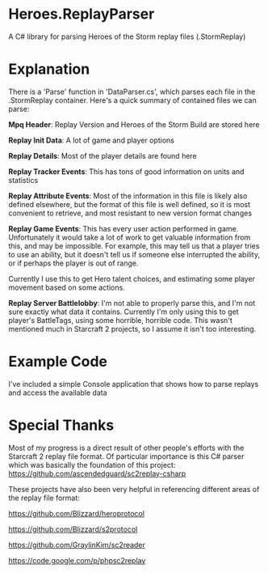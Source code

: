 # Heroes.ReplayParser
A C# library for parsing Heroes of the Storm replay files (.StormReplay)

Explanation
================

There is a 'Parse' function in 'DataParser.cs', which parses each file in the .StormReplay container.  Here's a quick summary of contained files we can parse:

**Mpq Header**: Replay Version and Heroes of the Storm Build are stored here

**Replay Init Data**: A lot of game and player options

**Replay Details**: Most of the player details are found here

**Replay Tracker Events**: This has tons of good information on units and statistics

**Replay Attribute Events**: Most of the information in this file is likely also defined elsewhere, but the format of this file is well defined, so it is most convenient to retrieve, and most resistant to new version format changes

**Replay Game Events**: This has every user action performed in game.  Unfortunately it would take a lot of work to get valuable information from this, and may be impossible.  For example, this may tell us that a player tries to use an ability, but it doesn't tell us if someone else interrupted the ability, or if perhaps the player is out of range.

Currently I use this to get Hero talent choices, and estimating some player movement based on some actions.

**Replay Server Battlelobby**: I'm not able to properly parse this, and I'm not sure exactly what data it contains.  Currently I'm only using this to get player's BattleTags, using some horrible, horrible code.  This wasn't mentioned much in Starcraft 2 projects, so I assume it isn't too interesting.

Example Code
================

I've included a simple Console application that shows how to parse replays and access the available data

Special Thanks
================

Most of my progress is a direct result of other people's efforts with the Starcraft 2 replay file format.  Of particular importance is this C# parser which was basically the foundation of this project: https://github.com/ascendedguard/sc2replay-csharp

These projects have also been very helpful in referencing different areas of the replay file format:

https://github.com/Blizzard/heroprotocol

https://github.com/Blizzard/s2protocol

https://github.com/GraylinKim/sc2reader

https://code.google.com/p/phpsc2replay
